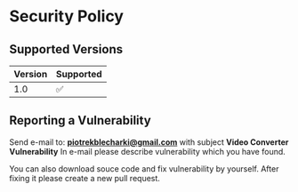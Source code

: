 # Security Policy

## Supported Versions

| Version | Supported          |
| ------- | ------------------ |
| 1.0     | :white_check_mark: |

## Reporting a Vulnerability

Send e-mail to: **piotrekblecharki@gmail.com** with subject **Video Converter Vulnerability**
In e-mail please describe vulnerability which you have found.

You can also download souce code and fix vulnerability by yourself. After fixing it please create a new pull request.
